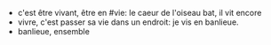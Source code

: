 - c'est être vivant, être en #vie: le caeur de l'oiseau bat, il vit encore
- vivre, c'est passer sa vie dans un endroit: je vis en banlieue.
- banlieue, ensemble
